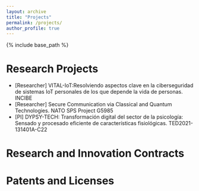 ```yaml
---
layout: archive
title: "Projects"
permalink: /projects/
author_profile: true
---
```


{% include base_path %}

Research Projects
======
- [Researcher] VITAL-IoT:Resolviendo aspectos clave en la ciberseguridad de sistemas IoT personales de los que depende la vida de personas. INCIBE
- [Researcher] Secure Communication via Classical and Quantum Technologies. NATO SPS Project G5985
- [PI] DYPSY-TECH: Transformación digital del sector de la psicología: Sensado y procesado eficiente de características fisiológicas. TED2021-131401A-C22   


Research and Innovation Contracts
======

  
Patents and Licenses
======

